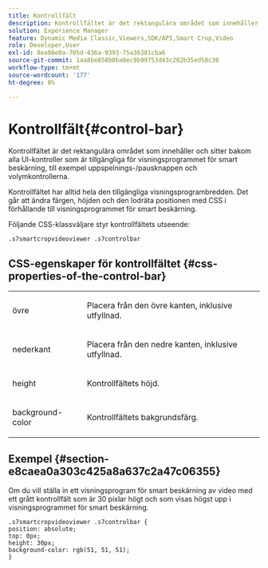 ```yaml
---
title: Kontrollfält
description: Kontrollfältet är det rektangulära området som innehåller och sitter bakom alla UI-kontroller som är tillgängliga för visningsprogrammet för smart beskärning, till exempel uppspelnings-/pausknappen och volymkontrollerna.
solution: Experience Manager
feature: Dynamic Media Classic,Viewers,SDK/API,Smart Crop,Video
role: Developer,User
exl-id: 8ea06e0a-705d-436a-9393-75a36381cba6
source-git-commit: 1aa8be858b0ba8ec9b99753d43c202b35ed58c30
workflow-type: tm+mt
source-wordcount: '177'
ht-degree: 0%

---
```


# Kontrollfält{#control-bar}

Kontrollfältet är det rektangulära området som innehåller och sitter bakom alla UI-kontroller som är tillgängliga för visningsprogrammet för smart beskärning, till exempel uppspelnings-/pausknappen och volymkontrollerna.

<!--<a id="section_061E550C1C1D4DB2BD663A898895B38C"></a>-->

Kontrollfältet har alltid hela den tillgängliga visningsprogrambredden. Det går att ändra färgen, höjden och den lodräta positionen med CSS i förhållande till visningsprogrammet för smart beskärning.

Följande CSS-klassväljare styr kontrollfältets utseende:

```
.s7smartcropvideoviewer .s7controlbar
```

## CSS-egenskaper för kontrollfältet {#css-properties-of-the-control-bar}

<table id="table_C48C56E696304C9BAFEE71BA9EA9A174"> 
 <tbody> 
  <tr> 
   <td colname="col1"> <p> <span class="codeph"> övre </span> </p> </td> 
   <td colname="col2"> <p>Placera från den övre kanten, inklusive utfyllnad. </p> </td> 
  </tr> 
  <tr> 
   <td colname="col1"> <p> <span class="codeph"> nederkant </span> </p> </td> 
   <td colname="col2"> <p> Placera från den nedre kanten, inklusive utfyllnad. </p> </td> 
  </tr> 
  <tr> 
   <td colname="col1"> <p> <span class="codeph"> height </span> </p> </td> 
   <td colname="col2"> <p>Kontrollfältets höjd. </p> </td> 
  </tr> 
  <tr> 
   <td colname="col1"> <p> <span class="codeph"> background-color </span> </p> </td> 
   <td colname="col2"> <p>Kontrollfältets bakgrundsfärg. </p> </td> 
  </tr> 
 </tbody> 
</table>

## Exempel {#section-e8caea0a303c425a8a637c2a47c06355}

Om du vill ställa in ett visningsprogram för smart beskärning av video med ett grått kontrollfält som är 30 pixlar högt och som visas högst upp i visningsprogrammet för smart beskärning.

```
.s7smartcropvideoviewer .s7controlbar {  
position: absolute; 
top: 0px; 
height: 30px; 
background-color: rgb(51, 51, 51); 
}
```
